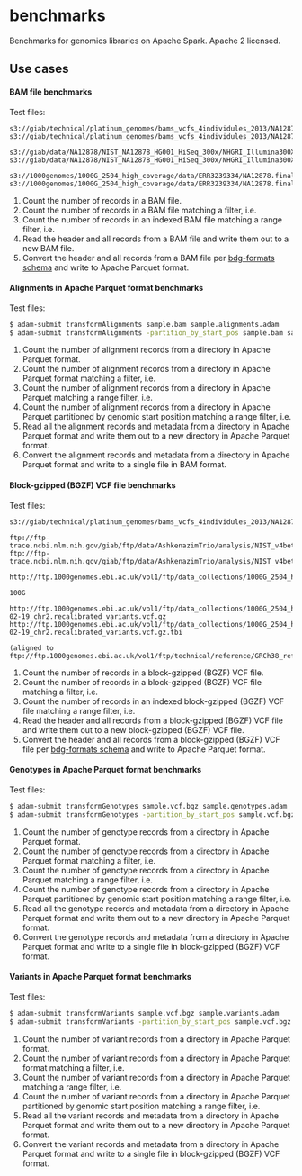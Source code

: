 # benchmarks

Benchmarks for genomics libraries on Apache Spark. Apache 2 licensed.


## Use cases

#### BAM file benchmarks

Test files:
```
s3://giab/technical/platinum_genomes/bams_vcfs_4individules_2013/NA12878_S1_200x.bam
s3://giab/technical/platinum_genomes/bams_vcfs_4individules_2013/NA12878_S1_200x.bam.bai

s3://giab/data/NA12878/NIST_NA12878_HG001_HiSeq_300x/NHGRI_Illumina300X_novoalign_bams/HG001.GRCh38_full_plus_hs38d1_analysis_set_minus_alts.300x.bam
s3://giab/data/NA12878/NIST_NA12878_HG001_HiSeq_300x/NHGRI_Illumina300X_novoalign_bams/HG001.GRCh38_full_plus_hs38d1_analysis_set_minus_alts.300x.bam.bai

s3://1000genomes/1000G_2504_high_coverage/data/ERR3239334/NA12878.final.cram
s3://1000genomes/1000G_2504_high_coverage/data/ERR3239334/NA12878.final.cram.crai
```

1. Count the number of records in a BAM file.
2. Count the number of records in a BAM file matching a filter, i.e.
3. Count the number of records in an indexed BAM file matching a range filter, i.e.
4. Read the header and all records from a BAM file and write them out to a new BAM file.
5. Convert the header and all records from a BAM file per [bdg-formats schema](https://github.com/bigdatagenomics/bdg-formats) and write to Apache Parquet format.

#### Alignments in Apache Parquet format benchmarks

Test files:

```bash
$ adam-submit transformAlignments sample.bam sample.alignments.adam
$ adam-submit transformAlignments -partition_by_start_pos sample.bam sample.alignments.1m.adam
```

1. Count the number of alignment records from a directory in Apache Parquet format.
2. Count the number of alignment records from a directory in Apache Parquet format matching a filter, i.e.
3. Count the number of alignment records from a directory in Apache Parquet matching a range filter, i.e.
3. Count the number of alignment records from a directory in Apache Parquet partitioned by genomic start position matching a range filter, i.e.
4. Read all the alignment records and metadata from a directory in Apache Parquet format and write them out to a new directory in Apache Parquet format.
5. Convert the alignment records and metadata from a directory in Apache Parquet format and write to a single file in BAM format.

#### Block-gzipped (BGZF) VCF file benchmarks

Test files:

```
s3://giab/technical/platinum_genomes/bams_vcfs_4individules_2013/NA12878_S1_200x.genome.vcf.gz

ftp://ftp-trace.ncbi.nlm.nih.gov/giab/ftp/data/AshkenazimTrio/analysis/NIST_v4beta_SmallVariantDraftBenchmark_07192019/GIAB_SmallVariant_Benchmark_v4beta_GRCh37_HG002.vcf.gz
ftp://ftp-trace.ncbi.nlm.nih.gov/giab/ftp/data/AshkenazimTrio/analysis/NIST_v4beta_SmallVariantDraftBenchmark_07192019/GIAB_SmallVariant_Benchmark_v4beta_GRCh37_HG002.vcf.gz.tbi

http://ftp.1000genomes.ebi.ac.uk/vol1/ftp/data_collections/1000G_2504_high_coverage/working/20190425_NYGC_GATK/

100G

http://ftp.1000genomes.ebi.ac.uk/vol1/ftp/data_collections/1000G_2504_high_coverage/working/20190425_NYGC_GATK/CCDG_13607_B01_GRM_WGS_2019-02-19_chr2.recalibrated_variants.vcf.gz
http://ftp.1000genomes.ebi.ac.uk/vol1/ftp/data_collections/1000G_2504_high_coverage/working/20190425_NYGC_GATK/CCDG_13607_B01_GRM_WGS_2019-02-19_chr2.recalibrated_variants.vcf.gz.tbi

(aligned to ftp://ftp.1000genomes.ebi.ac.uk/vol1/ftp/technical/reference/GRCh38_reference_genome/GRCh38_full_analysis_set_plus_decoy_hla.fa)
```

1. Count the number of records in a block-gzipped (BGZF) VCF file.
2. Count the number of records in a block-gzipped (BGZF) VCF file matching a filter, i.e.
3. Count the number of records in an indexed block-gzipped (BGZF) VCF file matching a range filter, i.e.
4. Read the header and all records from a block-gzipped (BGZF) VCF file and write them out to a new block-gzipped (BGZF) VCF file.
5. Convert the header and all records from a block-gzipped (BGZF) VCF file per [bdg-formats schema](https://github.com/bigdatagenomics/bdg-formats) and write to Apache Parquet format.

#### Genotypes in Apache Parquet format benchmarks

Test files:

```bash
$ adam-submit transformGenotypes sample.vcf.bgz sample.genotypes.adam
$ adam-submit transformGenotypes -partition_by_start_pos sample.vcf.bgz sample.genotypes.1m.adam
```

1. Count the number of genotype records from a directory in Apache Parquet format.
2. Count the number of genotype records from a directory in Apache Parquet format matching a filter, i.e.
3. Count the number of genotype records from a directory in Apache Parquet matching a range filter, i.e.
3. Count the number of genotype records from a directory in Apache Parquet partitioned by genomic start position matching a range filter, i.e.
4. Read all the genotype records and metadata from a directory in Apache Parquet format and write them out to a new directory in Apache Parquet format.
5. Convert the genotype records and metadata from a directory in Apache Parquet format and write to a single file in block-gzipped (BGZF) VCF format.

#### Variants in Apache Parquet format benchmarks

Test files:

```bash
$ adam-submit transformVariants sample.vcf.bgz sample.variants.adam
$ adam-submit transformVariants -partition_by_start_pos sample.vcf.bgz sample.variants.1m.adam
```

1. Count the number of variant records from a directory in Apache Parquet format.
2. Count the number of variant records from a directory in Apache Parquet format matching a filter, i.e.
3. Count the number of variant records from a directory in Apache Parquet matching a range filter, i.e.
3. Count the number of variant records from a directory in Apache Parquet partitioned by genomic start position matching a range filter, i.e.
4. Read all the variant records and metadata from a directory in Apache Parquet format and write them out to a new directory in Apache Parquet format.
5. Convert the variant records and metadata from a directory in Apache Parquet format and write to a single file in block-gzipped (BGZF) VCF format.
